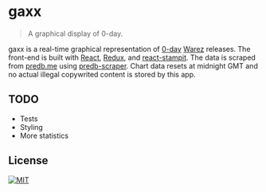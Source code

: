 # gaxx
> A graphical display of 0-day.

gaxx is a real-time graphical representation of [0-day](https://en.wikipedia.org/wiki/Warez#Types_of_warez) [Warez](https://en.wikipedia.org/wiki/Warez) releases. The front-end is built with [React](https://facebook.github.io/react/), [Redux](http://rackt.github.io/redux/), and [react-stampit](https://github.com/stampit-org/react-stampit). The data is scraped from [predb.me](http://predb.me) using [predb-scraper](https://github.com/troutowicz/predb-scraper). Chart data resets at midnight GMT and no actual illegal copywrited content is stored by this app.

## TODO
* Tests
* Styling
* More statistics

## License
[![MIT](https://img.shields.io/badge/license-MIT-blue.svg)](http://troutowicz.mit-license.org)
